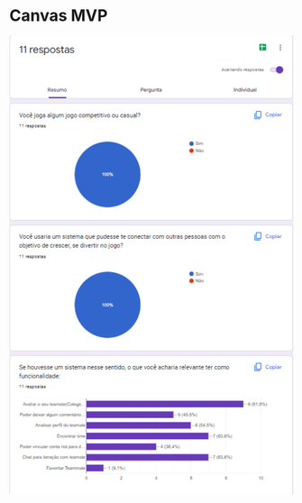 <h1>Canvas MVP</h1>

![Canvas MVP](https://github.com/GabrielMunhoz/Projeto_Desenvolvimento_II/blob/localVersion/Documentation/FormsValidationPlayersBook/FormsValidationPlayersBook.png)